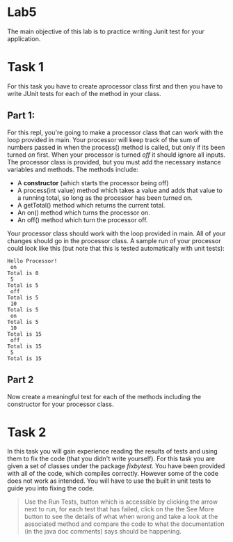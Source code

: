 # Lab5
The main objective of this lab is to practice writing Junit test for your application. 

# Task 1
For this task you have to create aprocessor class first and then you have to write JUnit tests for each of the method in your class.
## Part 1:
For this repl, you're going to make a processor class that can work with the loop provided in main. Your processor will keep track of the sum of numbers passed in when the process() method is called, but only if its been turned _on_ first. When your processor is turned _off_ it should ignore all inputs.
The processor class is provided, but you must add the necessary instance variables and methods. The methods include:

- A **constructor** (which starts the processor being off)
- A process(int value) method which takes a value and adds that value to a running total, so long as the processor has been turned on.
- A getTotal() method which returns the current total.
- An on() method which turns the processor on.
- An off() method which turn the processor off.

Your processor class should work with the loop provided in main. All of your changes should go in the processor class.
A sample run of your processor could look like this (but note that this is tested automatically with unit tests):

```
Hello Processor!
 on
Total is 0
 5
Total is 5
 off
Total is 5
 10
Total is 5
 on
Total is 5
 10
Total is 15
 off
Total is 15
 5
Total is 15
```
## Part 2
Now create a meaningful test for each of the methods including the constructor for your processor class.
# Task 2
In this task you will gain experience reading the results of tests and using them to fix the code (that you didn't write yourself). For this task you are given a set of classes under the package *fixbytest*. You have been provided with all of the code, which compiles correctly. However some of the code does not work as intended. You will have to use the built in unit tests to guide you into fixing the code.

> Use the Run Tests, button which is accessible by clicking the arrow next to run, for each test that has failed, click on the the See More button to see the details of what when wrong and take a look at the associated method and compare the code to what the documentation (in the java doc comments) says should be happening.
